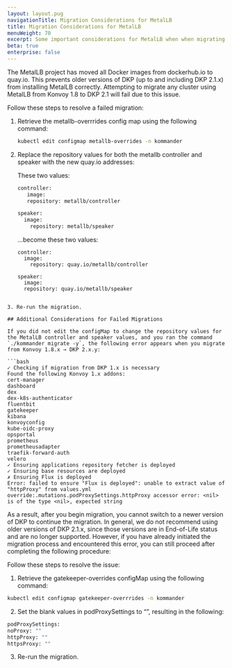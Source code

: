 ```yaml
---
layout: layout.pug
navigationTitle: Migration Considerations for MetalLB
title: Migration Considerations for MetalLB
menuWeight: 70
excerpt: Some important considerations for MetalLB when when migrating from DKP 1.8.x to 2.1.x
beta: true
enterprise: false
---
```


The MetalLB project has moved all Docker images from dockerhub.io to quay.io. This prevents older versions of DKP (up to and including DKP 2.1.x) from installing MetalLB correctly. Attempting to migrate any cluster using MetalLB from Konvoy 1.8 to DKP 2.1 will fail due to this issue. 

Follow these steps to resolve a failed migration:

1.  Retrieve the metallb-overrrides config map using the following command:

    ``` bash
    kubectl edit configmap metallb-overrides -n kommander
    ```

2.  Replace the repository values for both the metallb controller and speaker with the new quay.io addresses:

    These two values:

    ```bash
    controller:
       image:
       repository: metallb/controller
    ```

    ```bash
    speaker:
      image:
        repository: metallb/speaker
    ```

    ...become these two values:

    ```
    controller:
      image:
        repository: quay.io/metallb/controller
    ```

    ```
    speaker:
      image:
      repository: quay.io/metallb/speaker
  ```

3. Re-run the migration.

## Additional Considerations for Failed Migrations

If you did not edit the configMap to change the repository values for the MetalLB controller and speaker values, and you ran the command `./kommander migrate -y`, the following error appears when you migrate from Konvoy 1.8.x → DKP 2.x.y:

```bash
✓ Checking if migration from DKP 1.x is necessary
Found the following Konvoy 1.x addons:
cert-manager
dashboard
dex
dex-k8s-authenticator
fluentbit
gatekeeper
kibana
konvoyconfig
kube-oidc-proxy
opsportal
prometheus
prometheusadapter
traefik-forward-auth
velero
✓ Ensuring applications repository fetcher is deployed
✓ Ensuring base resources are deployed
✗ Ensuring Flux is deployed
Error: failed to ensure "Flux is deployed": unable to extract value of "httpProxy" from values.yml override:.mutations.podProxySettings.httpProxy accessor error: <nil> is of the type <nil>, expected string
```

As a result, after you begin migration, you cannot switch to a newer version of DKP to continue the migration. In general, we do not recommend using older versions of DKP 2.1.x, since those versions are in End-of-Life status and are no longer supported. However, if you have already initiated the migration process and encountered this error, you can still proceed after completing the following procedure:

Follow these steps to resolve the issue:

1. Retrieve the gatekeeper-overrides configMap using the following command:

  ```bash
  kubectl edit configmap gatekeeper-overrrides -n kommander
  ```

2. Set the blank values in podProxySettings to “”, resulting in the following:
  ```bash
  podProxySettings:
 noProxy: ""
 httpProxy: ""
 httpsProxy: ""
  ```

3. Re-run the migration.
